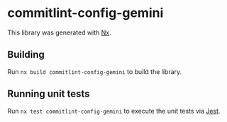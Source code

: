 # commitlint-config-gemini

This library was generated with [Nx](https://nx.dev).

## Building

Run `nx build commitlint-config-gemini` to build the library.

## Running unit tests

Run `nx test commitlint-config-gemini` to execute the unit tests via [Jest](https://jestjs.io).
